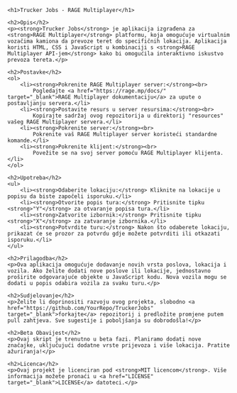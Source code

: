     <h1>Trucker Jobs - RAGE Multiplayer</h1>

    <h2>Opis</h2>
    <p><strong>Trucker Jobs</strong> je aplikacija izgrađena za <strong>RAGE Multiplayer</strong> platformu, koja omogućuje virtualnim vozačima kamiona da prevoze teret do specifičnih lokacija. Aplikacija koristi HTML, CSS i JavaScript u kombinaciji s <strong>RAGE Multiplayer API-jem</strong> kako bi omogućila interaktivno iskustvo prevoza tereta.</p>

    <h2>Postavke</h2>
    <ol>
        <li><strong>Pokrenite RAGE Multiplayer server:</strong><br>
            Pogledajte <a href="https://rage.mp/docs/" target="_blank">RAGE Multiplayer dokumentaciju</a> za upute o postavljanju servera.</li>
        <li><strong>Postavite resurs u server resursima:</strong><br>
            Kopirajte sadržaj ovog repozitorija u direktorij "resources" vašeg RAGE Multiplayer servera.</li>
        <li><strong>Pokrenite server:</strong><br>
            Pokrenite vaš RAGE Multiplayer server koristeći standardne komande.</li>
        <li><strong>Pokrenite klijent:</strong><br>
            Povežite se na svoj server pomoću RAGE Multiplayer klijenta.</li>
    </ol>

    <h2>Upotreba</h2>
    <ul>
        <li><strong>Odaberite lokaciju:</strong> Kliknite na lokacije u popisu da biste započeli isporuku.</li>
        <li><strong>Otvorite popis tura:</strong> Pritisnite tipku <strong>"Y"</strong> za otvaranje popisa tura.</li>
        <li><strong>Zatvorite izbornik:</strong> Pritisnite tipku <strong>"X"</strong> za zatvaranje izbornika.</li>
        <li><strong>Potvrdite turu:</strong> Nakon što odaberete lokaciju, prikazat će se prozor za potvrdu gdje možete potvrditi ili otkazati isporuku.</li>
    </ul>

    <h2>Prilagodba</h2>
    <p>Ova aplikacija omogućuje dodavanje novih vrsta poslova, lokacija i vozila. Ako želite dodati nove poslove ili lokacije, jednostavno proširite odgovarajuće objekte u JavaScript kodu. Nova vozila mogu se dodati u popis odabira vozila za svaku turu.</p>

    <h2>Sudjelovanje</h2>
    <p>Želite li doprinositi razvoju ovog projekta, slobodno <a href="https://github.com/YourRepo/TruckerJobs" target="_blank">forkajte</a> repozitorij i predložite promjene putem pull zahtjeva. Sve sugestije i poboljšanja su dobrodošla!</p>

    <h2>Beta Obavijest</h2>
    <p>Ovaj skript je trenutno u beta fazi. Planiramo dodati nove značajke, uključujući dodatne vrste prijevoza i više lokacija. Pratite ažuriranja!</p>

    <h2>Licenca</h2>
    <p>Ovaj projekt je licenciran pod <strong>MIT licencom</strong>. Više informacija možete pronaći u <a href="LICENSE" target="_blank">LICENSE</a> datoteci.</p>
</body>
</html>
